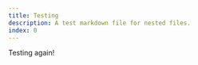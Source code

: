 ```yaml
---
title: Testing
description: A test markdown file for nested files.
index: 0
---
```


Testing again!
